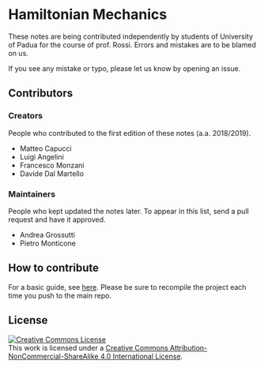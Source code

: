 # Hamiltonian Mechanics

These notes are being contributed independently by students of University of Padua for the course of prof. Rossi. Errors and mistakes are to be blamed on us.

If you see any mistake or typo, please let us know by opening an issue.

## Contributors

### Creators
People who contributed to the first edition of these notes (a.a. 2018/2019).
* Matteo Capucci
* Luigi Angelini
* Francesco Monzani
* Davide Dal Martello

### Maintainers
People who kept updated the notes later. To appear in this list, send a pull request and have it approved.
* Andrea Grossutti
* Pietro Monticone

## How to contribute
For a basic guide, see [here](https://stackoverflow.com/a/4384824/3115520). Please be sure to recompile the project each time you push to the main repo.

## License
<a rel="license" href="http://creativecommons.org/licenses/by-nc-sa/4.0/"><img alt="Creative Commons License" style="border-width:0" src="https://i.creativecommons.org/l/by-nc-sa/4.0/88x31.png" /></a><br />This work is licensed under a <a rel="license" href="http://creativecommons.org/licenses/by-nc-sa/4.0/">Creative Commons Attribution-NonCommercial-ShareAlike 4.0 International License</a>.

